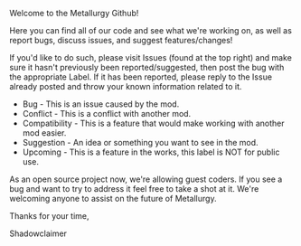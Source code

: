 Welcome to the Metallurgy Github! 

Here you can find all of our code and see what we're working on, as well as report bugs, discuss issues, and suggest features/changes!

If you'd like to do such, please visit Issues (found at the top right) and make sure it hasn't previously been reported/suggested, then post the bug with the appropriate Label. If it has been reported, please reply to the Issue already posted and throw your known information related to it.

* Bug - This is an issue caused by the mod.
* Conflict - This is a conflict with another mod.
* Compatibility - This is a feature that would make working with another mod easier.
* Suggestion - An idea or something you want to see in the mod.
* Upcoming - This is a feature in the works, this label is NOT for public use.

As an open source project now, we're allowing guest coders. If you see a bug and want to try to address it feel free to take a shot at it. We're welcoming anyone to assist on the future of Metallurgy.

Thanks for your time,

Shadowclaimer
